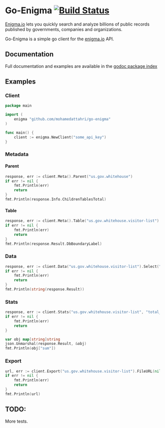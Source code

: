 # Go-Enigma [![Build Status](https://travis-ci.org/mohamedattahri/go-enigma.svg?branch=master)](https://travis-ci.org/mohamedattahri/go-enigma)

[Enigma.io](http://enigma.io) lets you quickly search and analyze billions of public records published by governments, companies and organizations.

Go-Enigma is a simple go client for the [enigma.io](https://app.enigma.io/api) API.

## Documentation

Full documentation and examples are available in the [godoc package index](http://godoc.org/github.com/mohamedattahri/go-enigma)

## Examples

### Client

````go
package main

import (
	enigma "github.com/mohamedattahri/go-enigma"
)

func main() {
	client := enigma.NewClient("some_api_key")
}

````

### Metadata

#### Parent

````go
response, err := client.Meta().Parent("us.gov.whitehouse")
if err != nil {
	fmt.Println(err)
	return
}
fmt.Println(response.Info.ChildrenTablesTotal)
````

#### Table

````go
response, err := client.Meta().Table("us.gov.whitehouse.visitor-list")
if err != nil {
	fmt.Println(err)
	return
}
fmt.Println(response.Result.DbBoundaryLabel)
````

### Data

````go
response, err := client.Data("us.gov.whitehouse.visitor-list").Select("namefull", "appt_made_date").Sort("namefirst", enigma.Desc).Results()
if err != nil {
	fmt.Println(err)
	return
}
fmt.Println(string(response.Result))
````

### Stats

````go
response, err := client.Stats("us.gov.whitehouse.visitor-list", "total_people").Operation(enigma.Sum).Results()
if err != nil {
	fmt.Println(err)
	return
}

var obj map[string]string
json.Unmarshal(response.Result, &obj)
fmt.Println(obj["sum"])
````

### Export

````go
url, err := client.Export("us.gov.whitehouse.visitor-list").FileURL(nil)
if err != nil {
	fmt.Println(err)
	return
}
fmt.Println(url)
````

## TODO:
More tests.

